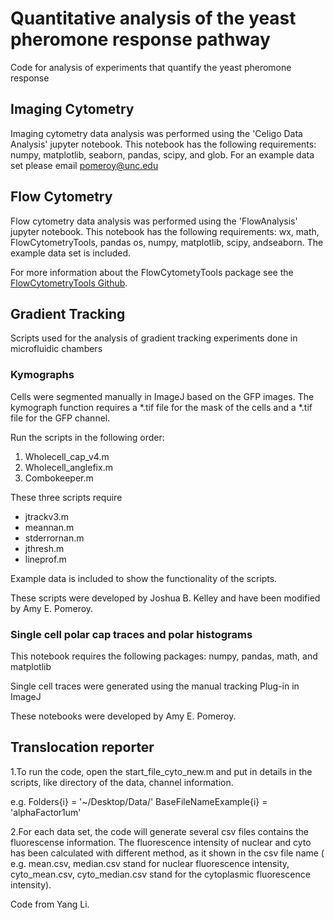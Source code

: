 # Quantitative analysis of the yeast pheromone response pathway
Code for analysis of experiments that quantify the yeast pheromone response

## Imaging Cytometry

Imaging cytometry data analysis was performed using the 'Celigo Data Analysis' jupyter notebook. This notebook has the following requirements: numpy, matplotlib, seaborn, pandas, scipy, and glob. For an example data set please email pomeroy@unc.edu

## Flow Cytometry

Flow cytometry data analysis was performed using the 'FlowAnalysis' jupyter notebook. This notebook has the following requirements: wx, math, FlowCytometryTools, pandas os, numpy, matplotlib, scipy, andseaborn. The example data set is included. 

For more information about the FlowCytometyTools package see the [FlowCytometryTools Github](https://github.com/eyurtsev/FlowCytometryTools). 

## Gradient Tracking

Scripts used for the analysis of gradient tracking experiments done in microfluidic chambers

### Kymographs

Cells were segmented manually in ImageJ based on the GFP images. The kymograph function requires a *.tif file for the mask of the cells and a *.tif file for the GFP channel. 

Run the scripts in the following order:

1. Wholecell_cap_v4.m
2. Wholecell_anglefix.m
3. Combokeeper.m

These three scripts require 

* jtrackv3.m
* meannan.m
* stderrornan.m
* jthresh.m
* lineprof.m

Example data is included to show the functionality of the scripts. 

These scripts were developed by Joshua B. Kelley and have been modified by Amy E. Pomeroy. 

### Single cell polar cap traces and polar histograms 

This notebook requires the following packages: numpy, pandas, math, and matplotlib

Single cell traces were generated using the manual tracking Plug-in in ImageJ

These notebooks were developed by Amy E. Pomeroy. 

## Translocation reporter

1.To run the code, open the start_file_cyto_new.m and put in details in the scripts, like directory of the data, channel information. 

e.g. 
Folders{i} = '~/Desktop/Data/'
BaseFileNameExample{i} = 'alphaFactor1um'

2.For each data set, the code will generate several csv files contains the fluorescense information. The fluorescence intensity of nuclear and cyto has been calculated with  different method, as it shown in the csv file name ( e.g. mean.csv, median.csv stand for nuclear fluorescence intensity, cyto_mean.csv, cyto_median.csv stand for the cytoplasmic fluorescence intensity). 

Code from Yang Li. 
